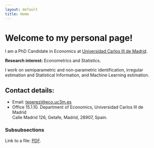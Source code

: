 ```yaml
---
layout: default
title: Home
---
```


# Welcome to my personal page!
I am a PhD Candidate in Economics at [Universidad Carlos III de Madrid](http://economia.uc3m.es).

**Research interest:** Econometrics and Statistics. 

I work on semiparametric and non-parametric identification, irregular estimation and Statistical Information, and Machine Learning estimation.

## Contact details:
* Email: teperezi@eco.uc3m.es
* Office 15.1.10. Department of Economics, Universidad Carlos III de Madrid   
  Calle Madrid 126, Getafe, Madrid, 28907, Spain.

### Subsubsections

Link to a file: [PDF](files/blackboard.pdf).
